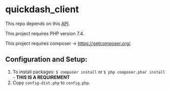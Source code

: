 # quickdash_client

This repo depends on this [API](https://github.com/hugoacfs/quickdash_api).

This project requires PHP version 7.4.

This project requires composer -> https://getcomposer.org/.

## Configuration and Setup:
1. To install packages: `$ composer install` or `$ php composer.phar install` - **THIS IS A REQUIREMENT**
2. Copy `config-dist.php` to `config.php`.

